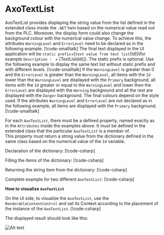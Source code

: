 # AxoTextList

AxoTextList provides displaying the string value from the list defined in the extended class inside the `.NET` twin based on the numerical value read out from the PLC.
Moreover, the display form could also change the background colour with the numerical value change. To achieve this, the attributes `WarningLevel` and `ErrorLevel` need to be declared as in the following example.
[!code-smalltalk[](../app/src/Examples/AxoTextList/AxoTextListExample.st?name=AxoTextListWithLevelsDefined)]
The final text displayed in the UI application will be `static prefix`+[`text value from text list`(Id)](for example `Description : ` + [TextList(Id)]). 
The static prefix is optional. Use the following example to display the same text list without static prefix and with different levels.
[!code-smalltalk[](../app/src/Examples/AxoTextList/AxoTextListExample.st?name=AxoTextListWithoutPrefix)]
If the `WarningLevel` is greater than 0 and the `ErrorLevel` is greater than the `WarningLevel`, all items with the `Id` lower than the `WarningLevel` are displayed with the `Primary` background, all items with the `Id` greater or equal to the `WarningLevel` and lower then the `ErrorLevel` are displayed with the `Warning` background and all the rest are displayed with the `Danger` background. The final colours depend on the style used.
If the attributes `WarningLevel` and `ErrorLevel` are not declared as in the following example, all items are displayed with the `Primary` background.
[!code-smalltalk[](../app/src/Examples/AxoTextList/AxoTextListExample.st?name=AxoTextListWithoutLevelsDefined)]

For each `AxoTextList`, there must be a defined property, named exactly as in the `Attributes` inside the examples above. It must be defined in the extended class that the particular `AxoTextList` is a member of.  
This property must return a string value from the dictionary defined in the same class based on the numerical value of the `Id` variable.

Declaration of the dictionary:
[!code-csharp[](../app/ix/AXOpen.TextList/AxoTextListExample/AxoTextListExampleContext.cs?name=DeclarationOfTheDictionary)]

Filling the items of the dictionary:
[!code-csharp[](../app/ix/AxoTextListExample/AxoTextListExampleContext.cs?name=FillingTheItemsOfTheDictionary)]

Returning the string item from the dictionary:
[!code-csharp[](../app/ix/AxoTextListExample/AxoTextListExampleContext.cs?name=ReturningTheItemBasedOnId)]

Complete example for two different `AxoTextList`:
[!code-csharp[](../app/ix/AxoTextListExample/AxoTextListExampleContext.cs?range=1-71)]

**How to visualize `AxoTextList`**

On the UI side, to visualize the `AxoTextList`, use the `RenderableContentControl` and set its Context according to the placement of the instance of the `AxoTextList`.
[!code-csharp[](../app/ix-blazor/axopencore.blazor/Pages/AxoTextList/AxoTextListExample.razor?name=UI)]

The displayed result should look like this:

![Alt text](assets/AxoTextListExampleVisu.gif)

